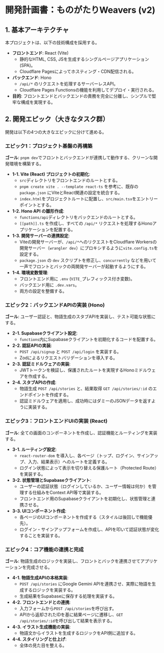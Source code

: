 # 開発計画書：ものがたりWeavers (v2)

## 1. 基本アーキテクチャ

本プロジェクトは、以下の技術構成を採用する。

-   **フロントエンド**: React (Vite)
    -   静的なHTML, CSS, JSを生成するシングルページアプリケーション(SPA)。
    -   Cloudflare Pagesによってホスティング・CDN配信される。
-   **バックエンド**: Hono
    -   `/api/*` のリクエストを処理するサーバーレスAPI。
    -   Cloudflare Pages Functionsの機能を利用してデプロイ・実行される。
-   **目的**: フロントエンドとバックエンドの責務を完全に分離し、シンプルで堅牢な構成を実現する。

## 2. 開発エピック（大きなタスク群）

開発は以下の4つの大きなエピックに分けて進める。

### エピック1：プロジェクト基盤の再構築

**ゴール**: `pnpm dev`でフロントとバックエンドが連携して動作する、クリーンな開発環境を構築する。

-   **1-1. Vite (React) プロジェクトの初期化**:
    -   `src`ディレクトリをフロントエンドのルートとする。
    -   `pnpm create vite . --template react-ts` を参考に、既存の `package.json` にViteとReact関連の設定を統合する。
    -   `index.html`をプロジェクトルートに配置し、`src/main.tsx`をエントリーポイントとする。
-   **1-2. Hono API の雛形作成**:
    -   `functions/api`ディレクトリをバックエンドのルートとする。
    -   `[[path]].ts` を作成し、すべての `/api/*` リクエストを処理するHonoアプリケーションを配置する。
-   **1-3. 開発サーバーの連携設定**:
    -   Viteの開発サーバーが、`/api/*`へのリクエストをCloudflare Workersの開発サーバー（`wrangler dev`）にプロキシするように`vite.config.ts`を設定する。
    -   `package.json` の `dev` スクリプトを修正し、`concurrently` などを用いて一声でフロントとバックの両開発サーバーが起動するようにする。
-   **1-4. 環境変数管理**:
    -   フロントエンド用に `.env` (`VITE_`プレフィックス付き変数)。
    -   バックエンド用に `.dev.vars`。
    -   両方の設定を整備する。

### エピック2：バックエンドAPIの実装 (Hono)

**ゴール**: ユーザー認証と、物語生成のスタブAPIを実装し、テスト可能な状態にする。

-   **2-1. Supabaseクライアント設定**:
    -   `functions`内にSupabaseクライアントを初期化するコードを配置する。
-   **2-2. 認証APIの実装**:
    -   `POST /api/signup` と `POST /api/login` を実装する。
    -   Zodによるリクエストバリデーションを導入する。
-   **2-3. 認証ミドルウェアの実装**:
    -   JWTトークンを検証し、保護されたルートを実現するHonoミドルウェアを作成する。
-   **2-4. スタブAPIの作成**:
    -   物語生成 `POST /api/stories` と、結果取得 `GET /api/stories/:id` のエンドポイントを作成する。
    -   認証ミドルウェアを適用し、成功時にはダミーのJSONデータを返すように実装する。

### エピック3：フロントエンドUIの実装 (React)

**ゴール**: 全ての画面のコンポーネントを作成し、認証機能とルーティングを実装する。

-   **3-1. ルーティング設定**:
    -   `react-router-dom` を導入し、各ページ（トップ、ログイン、サインアップ、入力、結果表示）へのルートを定義する。
    -   ログイン状態によって表示を切り替える保護ルート（Protected Route）を実装する。
-   **3-2. 状態管理とSupabaseクライアント**:
    -   ユーザーの認証状態（ログインしているか、ユーザー情報は何か）を管理する仕組みをContext API等で実装する。
    -   フロントエンド用のSupabaseクライアントを初期化し、状態管理と連携させる。
-   **3-3. UIコンポーネント作成**:
    -   各ページのUIコンポーネントを作成する（スタイルは後回しで機能優先）。
    -   ログイン・サインアップフォームを作成し、APIを叩いて認証状態が変化することを実装する。

### エピック4：コア機能の連携と完成

**ゴール**: 物語生成のロジックを実装し、フロントとバックを連携させてアプリケーションを完成させる。

-   **4-1. 物語生成APIの本格実装**:
    -   `POST /api/stories` にGoogle Gemini APIを連携させ、実際に物語を生成するロジックを実装する。
    -   生成結果をSupabaseに保存する処理を実装する。
-   **4-2. フロントエンドとの連携**:
    -   入力フォームから`POST /api/stories`を呼び出す。
    -   APIから返却されたIDを基に結果ページに遷移し、`GET /api/stories/:id`を呼び出して結果を表示する。
-   **4-3. イラスト生成機能の実装**:
    -   物語文からイラストを生成するロジックをAPI側に追加する。
-   **4-4. スタイリングと仕上げ**:
    -   全体の見た目を整える。 